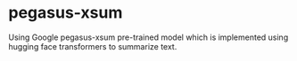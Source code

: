 # pegasus-xsum
Using Google pegasus-xsum pre-trained model which is implemented using hugging face transformers to summarize text.
